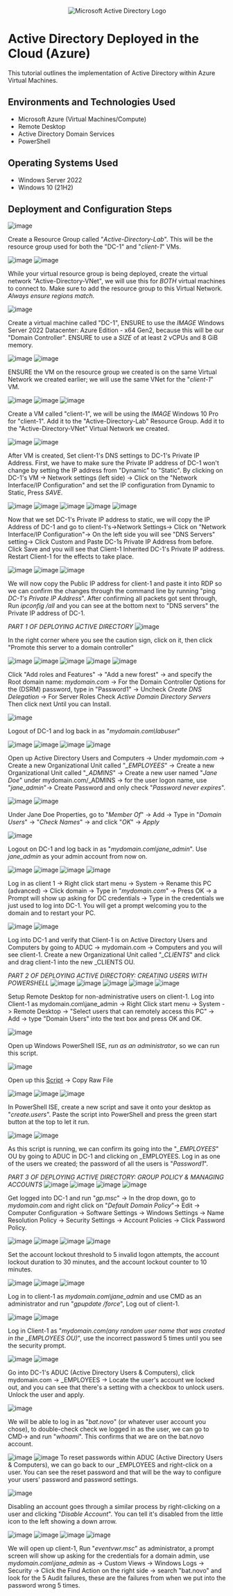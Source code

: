 <p align="center">
<img src="https://i.imgur.com/pU5A58S.png" alt="Microsoft Active Directory Logo"/>
</p>

<h1> Active Directory Deployed in the Cloud (Azure)</h1>
This tutorial outlines the implementation of Active Directory within Azure Virtual Machines.<br />


<h2>Environments and Technologies Used</h2>

- Microsoft Azure (Virtual Machines/Compute)
- Remote Desktop
- Active Directory Domain Services
- PowerShell

<h2>Operating Systems Used </h2>

- Windows Server 2022
- Windows 10 (21H2)

<h2>Deployment and Configuration Steps</h2>

![image](https://github.com/user-attachments/assets/7b0c6e4b-312c-434c-b96c-ac3240b5c081)

Create a Resource Group called "*Active-Directory-Lab*". This will be the resource group used for both the "DC-1" and "*client-1*" VMs.

![image](https://github.com/user-attachments/assets/61e2460f-f745-4f64-a5c7-f4c2f6cb4edd)
![image](https://github.com/user-attachments/assets/bd0ab472-cc1f-47a5-9f86-214c59b2465e)

While your virtual resource group is being deployed, create the virtual network "Active-Directory-VNet",  we will use this for *BOTH* virtual machines to connect to. Make sure to add the resource group to this Virtual Network. *Always ensure regions match.*

![image](https://github.com/user-attachments/assets/fceabeb7-9fa0-4099-8813-ed454b9b837a)

Create a virtual machine called "DC-1", ENSURE to use the *IMAGE* Windows Server 2022 Datacenter: Azure Edition - x64 Gen2, because this will be our "Domain Controller".
 ENSURE to use a *SIZE* of at least 2 vCPUs and 8 GiB memory.

![image](https://github.com/user-attachments/assets/0d32d636-9668-47ec-ba33-085f71621127)
![image](https://github.com/user-attachments/assets/34738de5-f91c-4d4c-abe2-b6cbd6f7cb7d)

ENSURE the VM on the resource group we created is on the same Virtual Network we created earlier; we will use the same VNet for the "*client-1*" VM.

![image](https://github.com/user-attachments/assets/44721b86-878a-40b7-927d-b71546523369)
![image](https://github.com/user-attachments/assets/db6d660c-496b-463a-843e-436e6efe8ef0)
![image](https://github.com/user-attachments/assets/cafd75b9-2d90-4736-bf7e-f10507a5fc95)

Create a VM called "client-1", we will be using the *IMAGE* Windows 10 Pro for "client-1". Add it to the "Active-Directory-Lab" Resource Group. Add it to the "Active-Directory-VNet" Virtual Network we created.

![image](https://github.com/user-attachments/assets/89a08c40-ae08-4368-ab03-d77272cd1656)
![image](https://github.com/user-attachments/assets/2138064c-fc96-407b-8771-a6e69cbf9c6d)

After VM is created, Set client-1's DNS settings to DC-1's Private IP Address. First, we have to make sure the Private IP address of DC-1 won't change by setting the IP address from "Dynamic" to "Static". By clicking on DC-1's VM -> Network settings (left side) -> Click on the "Network Interface/IP Configuration" and set the IP configuration from Dynamic to Static, Press *SAVE*.

![image](https://github.com/user-attachments/assets/61ce3d78-ddb1-406d-a0c1-af5071a594c0)
![image](https://github.com/user-attachments/assets/c2f9a680-0387-4e72-a3c0-12961cbb51f8)
![image](https://github.com/user-attachments/assets/3271d936-80a7-46ff-b9ee-7d07064b4b39)
![image](https://github.com/user-attachments/assets/f6bc8e02-0a4b-418e-9150-5b1d02321585)
![image](https://github.com/user-attachments/assets/b3067e20-49a7-471b-80c8-9de01e56a73b)

Now that we set DC-1's Private IP address to static, we will copy the IP Address of DC-1 and go to client-1's->Network Settings-> Click on "Network Interface/IP Configuration"-> On the left side you will see "DNS Servers" setting-> Click Custom and Paste DC-1s Private IP Address from before. Click Save and you will see that Client-1 Inherited DC-1's Private IP address. Restart Client-1 for the effects to take place.

![image](https://github.com/user-attachments/assets/6d7090f4-0a24-4697-b41f-7a836bebacf0)
![image](https://github.com/user-attachments/assets/c1a1ab90-5ea7-4229-a18d-0681a4cdb694)
![image](https://github.com/user-attachments/assets/e3056966-cf84-4b2f-9270-6e4ede138fd0)

We will now copy the Public IP address for client-1 and paste it into RDP so we can confirm the changes through the command line by running "ping *DC-1's Private IP Address*". After confirming all packets got sent through, Run *ipconfig /all* and you can see at the bottom next to "DNS servers" the Private IP address of DC-1.


*PART 1 OF DEPLOYING ACTIVE DIRECTORY*
![image](https://github.com/user-attachments/assets/f8ca6166-7156-4216-bf49-a9427fffdee2)

In the right corner where you see the caution sign, click on it, then click "Promote this server to a domain controller"

![image](https://github.com/user-attachments/assets/65c7a071-c867-4b03-ab5c-2c09a54f0435)
![image](https://github.com/user-attachments/assets/f2091ed1-65cb-421e-a0a3-8d0e50baad79)
![image](https://github.com/user-attachments/assets/55a43ed1-1a1e-4045-a9e7-3d77b87d0148)
![image](https://github.com/user-attachments/assets/54ed897d-4146-4771-a521-76063201f384)
![image](https://github.com/user-attachments/assets/4d8c6df3-97c7-4940-ae2d-9a8fdf1f25e4)

Click "Add roles and Features" -> "Add a new forest" -> and specify the Root domain name: *mydomain.com* -> For the Domain Controller Options for the (DSRM) password, type in "Password1" -> Uncheck *Create DNS Delegation* -> For Server Roles Check *Active Domain Directory Servers* Then click next Until you can Install.

![image](https://github.com/user-attachments/assets/56aeb4af-4170-4c87-910d-e045d124c2e4)

Logout of DC-1 and log back in as "*mydomain.com\labuser*"

![image](https://github.com/user-attachments/assets/3316235d-936c-4a0e-8f45-a6fca1eb1168)
![image](https://github.com/user-attachments/assets/db587984-b622-4bed-96fa-a57b13113ede)
![image](https://github.com/user-attachments/assets/b31f83b1-ac3b-45c0-840b-2d68bfa30562)
![image](https://github.com/user-attachments/assets/ea3709ba-1e20-4020-b5fc-4f9fab9f0602)

Open up Active Directory Users and Computers -> Under *mydomain.com* -> Create a new Organizational Unit called "*_EMPLOYEES*" -> Create a new Organizational Unit called "*_ADMINS*" -> Create a new user named "*Jane Doe*" under mydomain.com/_ADMINS -> for the user logon name, use "*jane_admin*"-> Create Password and only check "*Password never expires*".

![image](https://github.com/user-attachments/assets/063a19bb-7738-4258-afe6-79643bfffd3e)
![image](https://github.com/user-attachments/assets/06083bff-d788-4410-8486-e556caf812de)

Under Jane Doe Properties, go to "*Member Of*" -> Add -> Type in "*Domain Users*" -> "*Check Names*" -> and click "*OK*" -> *Apply*

![image](https://github.com/user-attachments/assets/7989313e-e211-404a-995a-393002a5b5a0)

Logout on DC-1 and log back in as "*mydomain.com\jane_admin*". Use *jane_admin* as your admin account from now on.

![image](https://github.com/user-attachments/assets/dac03a0c-ee88-497f-8862-ebdd21cf1754)
![image](https://github.com/user-attachments/assets/38c2eb77-fe20-4683-9136-6ee7d89fd749)
![image](https://github.com/user-attachments/assets/d58a5115-4b1f-4da6-a359-e42e1174ec2d)
![image](https://github.com/user-attachments/assets/85552785-d534-4b13-8d54-fb2b659c1145)

Log in as client 1 -> Right click start menu -> System -> Rename this PC (advanced) -> Click domain -> Type in "*mydomain.com*" -> Press OK -> a Prompt will show up asking for DC credentials -> Type in the credentials we just used to log into DC-1. You will get a prompt welcoming you to the domain and to restart your PC.

![image](https://github.com/user-attachments/assets/1aca91c7-d8e8-43af-bc59-ad1ac02b41b9)
![image](https://github.com/user-attachments/assets/7d860bde-7333-4b45-8051-8d60b7c25cc2)

Log into DC-1 and verify that Client-1 is on Active Directory Users and Computers by going to ADUC -> mydomain.com -> Computers and you will see client-1. Create a new Organizational Unit called "*_CLIENTS*" and click and drag client-1 into the new _CLIENTS OU.


*PART 2 OF DEPLOYING ACTIVE DIRECTORY: CREATING USERS WITH POWERSHELL*
![image](https://github.com/user-attachments/assets/2dba3c53-f468-42d6-8cd2-f9dd7ecfff48)
![image](https://github.com/user-attachments/assets/495a44a4-9dc1-40cb-acf6-061a59784394)
![image](https://github.com/user-attachments/assets/c280a6e2-87ec-4a95-b462-0d83e5facbff)
![image](https://github.com/user-attachments/assets/a32abc16-5222-4b6e-83e0-5053bd53f1ff)
![image](https://github.com/user-attachments/assets/46f63bb3-87ce-404d-98c4-2f2bb22e0054)

Setup Remote Desktop for non-administrative users on client-1. Log into Client-1 as mydomain.com\jane_admin -> Right Click start menu -> System -> Remote Desktop -> "Select users that can remotely access this PC" -> Add -> type "Domain Users" into the text box and press OK and OK.

![image](https://github.com/user-attachments/assets/bda32b0b-b901-4fe1-8ef2-aec18ccb1c65)

Open up Windows PowerShell ISE, *run as an administrator*, so we can run this script.

![image](https://github.com/user-attachments/assets/dfcf9310-cea0-4179-95ef-20f0770932aa)

Open up this [Script](https://github.com/joshmadakor1/AD_PS/blob/master/Generate-Names-Create-Users.ps1) -> Copy Raw File

![image](https://github.com/user-attachments/assets/439fe713-d9f8-4bc7-9b51-af5646620255)
![image](https://github.com/user-attachments/assets/5b04ad8d-561b-493f-8286-41ac02015955)
![image](https://github.com/user-attachments/assets/fa4ee8e5-46df-4e6c-a7ab-67e31cc5f925)

In PowerShell ISE, create a new script and save it onto your desktop as "*create.users*". Paste the script into PowerShell and press the green start button at the top to let it run.

![image](https://github.com/user-attachments/assets/0e3a4594-fddf-445d-a69f-3cef830da424)
![image](https://github.com/user-attachments/assets/c1227da2-f0f8-467b-86f0-516885367bbc)

As this script is running, we can confirm its going into the "*_EMPLOYEES*" OU by going to ADUC in DC-1 and clicking on _EMPLOYEES. Log in as one of the users we created; the password of all the users is "*Password1*".


*PART 3 OF DEPLOYING ACTIVE DIRECTORY: GROUP POLICY & MANAGING ACCOUNTS*
![image](https://github.com/user-attachments/assets/58606624-a27c-4d52-b139-04c7e357e575)
![image](https://github.com/user-attachments/assets/3663433d-6f80-481c-8a11-f5b01cd35be8)
![image](https://github.com/user-attachments/assets/5e7f4731-ff1a-4060-b236-7caee01e0ce5)
![image](https://github.com/user-attachments/assets/1bceac56-b4b3-44ba-a3a5-c09bc1357b0b)

Get logged into DC-1 and run "*gp.msc*" -> In the drop down, go to *mydomain.com* and right click on "*Default Domain Policy*"-> Edit -> Computer Configuration -> Software Settings -> Windows Settings -> Name Resolution Policy -> Security Settings -> Account Policies -> Click Password Policy.

![image](https://github.com/user-attachments/assets/7178c652-186b-44f5-8a4c-bce9487bd7bc)
![image](https://github.com/user-attachments/assets/df13fba9-8890-46bd-ba69-bf138de28ae4)
![image](https://github.com/user-attachments/assets/f52b2d28-ba29-4511-9fa1-776844adf294)
![image](https://github.com/user-attachments/assets/f8775a17-5904-45a7-b6ae-ff2ca4e1d970)

Set the account lockout threshold to 5 invalid logon attempts, the account lockout duration to 30 minutes, and the account lockout counter to 10 minutes.

![image](https://github.com/user-attachments/assets/eb1633d1-d6c3-4632-a6bd-756955572d22)
![image](https://github.com/user-attachments/assets/906638dd-ac99-4a0f-9123-d58e5f161a8c)
![image](https://github.com/user-attachments/assets/6b60233f-712c-49b8-9d46-925672c445c0)

Log in to client-1 as *mydomain.com\jane_admin* and use CMD as an administrator and run "*gpupdate /force*", Log out of client-1.

![image](https://github.com/user-attachments/assets/f130697f-4e28-4b02-9291-a3e5fb49fbcf)
![image](https://github.com/user-attachments/assets/bb053245-7414-40d1-aa19-8ee026a1f0c7)

Log in Client-1 as "*mydomain.com\(any random user name that was created in the _EMPLOYEES OU)*", use the incorrect password 5 times until you see the security prompt.

![image](https://github.com/user-attachments/assets/89831f21-33de-42ff-a94c-7c6db511b2be)
![image](https://github.com/user-attachments/assets/2ef842ce-ea27-4fd7-bae0-9b865df38f0a)

Go into DC-1's ADUC (Active Directory Users & Computers), click mydomain.com -> _EMPLOYEES -> Locate the user's account we locked out, and you can see that there's a setting with a checkbox to unlock users. Unlock the user and apply.

![image](https://github.com/user-attachments/assets/415a40ad-6dca-4332-8ff3-8f43eaddd3a6)

We will be able to log in as "*bat.novo*" (or whatever user account you chose), to double-check check we logged in as the user, we can go to CMD-> and run "*whoami*". This confirms that we are on the bat.novo account.

![image](https://github.com/user-attachments/assets/a4c209e8-0ea6-47af-8a00-398b6538a0f8)
![image](https://github.com/user-attachments/assets/dc89b2a8-246c-40e8-ace3-ea9d7bf3bfeb)
To reset passwords within ADUC (Active Directory Users & Computers), we can go back to our _EMPLOYEES and right-click on a user. You can see the reset password and that will be the way to configure your users' password and password settings.

![image](https://github.com/user-attachments/assets/87a9b54e-da5c-4e8a-acfa-170c4e41c6ae)

Disabling an account goes through a similar process by right-clicking on a user and clicking "*Disable Account*". You can tell it's disabled from the little icon to the left showing a down arrow.

![image](https://github.com/user-attachments/assets/8a638c4d-be06-43de-803e-60e8df61d5af)
![image](https://github.com/user-attachments/assets/fd079a02-726e-40ee-b811-cf3629c8ccc5)
![image](https://github.com/user-attachments/assets/aadfd469-ea48-4fc1-966b-f1e85a4d7f0a)
![image](https://github.com/user-attachments/assets/779b9ca2-c762-49cc-96da-2ac928251817)

We will open up client-1, Run "*eventvwr.msc*" as administrator, a prompt screen will show up asking for the credentials for a domain admin, use *mydomain.com\jane_admin* as -> Custom Views -> Windows Logs -> Security -> Click the Find Action on the right side -> search "bat.novo" and look for the 5 Audit failures, these are the failures from when we put into the password wrong 5 times.
